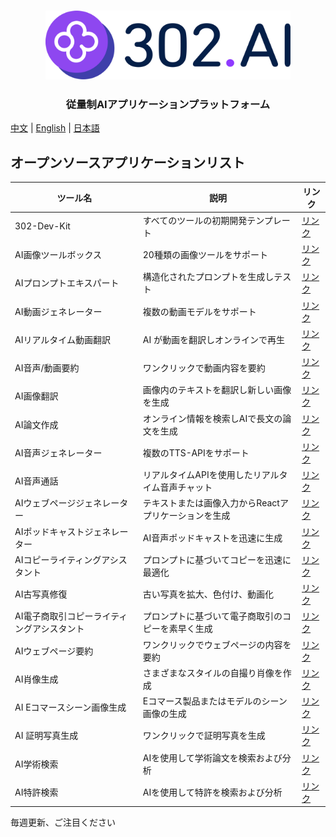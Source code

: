 <h3 align="center">
  <a href="https://302.ai"><img
    src="https://raw.githubusercontent.com/302ai/.github/refs/heads/main/302AI.png"
    height="110"
  /></a>
</h3>

<h3 align="center">
  <p>従量制AIアプリケーションプラットフォーム</p>
</h3>

[中文](README_zh.md) | [English](README.md) | [日本語](README_ja.md)

## オープンソースアプリケーションリスト

| ツール名 | 説明 | リンク |
|----------|------|--------|
| 302-Dev-Kit | すべてのツールの初期開発テンプレート | [リンク](https://github.com/302ai/302-Dev-Kit) |
| AI画像ツールボックス | 20種類の画像ツールをサポート | [リンク](https://github.com/302ai/302_image_toolbox) |
| AIプロンプトエキスパート | 構造化されたプロンプトを生成しテスト | [リンク](https://github.com/302ai/302_prompt_generator) |
| AI動画ジェネレーター | 複数の動画モデルをサポート | [リンク](https://github.com/302ai/302_video_generator) |
| AIリアルタイム動画翻訳 | AI が動画を翻訳しオンラインで再生 | [リンク](https://github.com/302ai/302_video_translation) |
| AI音声/動画要約 | ワンクリックで動画内容を要約 | [リンク](https://github.com/302ai/302_video_summary) |
| AI画像翻訳 | 画像内のテキストを翻訳し新しい画像を生成 | [リンク](https://github.com/302ai/302_image_translation) |
| AI論文作成 | オンライン情報を検索しAIで長文の論文を生成 | [リンク](https://github.com/302ai/302_paper_writting) |
| AI音声ジェネレーター | 複数のTTS-APIをサポート | [リンク](https://github.com/302ai/302_tts) |
| AI音声通話 | リアルタイムAPIを使用したリアルタイム音声チャット | [リンク](https://github.com/302ai/302_voice_call) |
| AIウェブページジェネレーター | テキストまたは画像入力からReactアプリケーションを生成 | [リンク](https://github.com/302ai/302_coder_generator) |
| AIポッドキャストジェネレーター | AI音声ポッドキャストを迅速に生成 | [リンク](https://github.com/302ai/302_podcast_generator) |
| AIコピーライティングアシスタント | プロンプトに基づいてコピーを迅速に最適化 | [リンク](https://github.com/302ai/302_copywriting_assistant) |
| AI古写真修復 | 古い写真を拡大、色付け、動画化 | [リンク](https://github.com/302ai/302_photo_restore) |
| AI電子商取引コピーライティングアシスタント | プロンプトに基づいて電子商取引のコピーを素早く生成 | [リンク](https://github.com/302ai/302_e_commerce_copywriting_assistant) |
| AIウェブページ要約 | ワンクリックでウェブページの内容を要約 | [リンク](https://github.com/302ai/302_webpage_summary) |
| AI肖像生成 | さまざまなスタイルの自撮り肖像を作成 | [リンク](https://github.com/302ai/302_avatar_maker) |
| AI Eコマースシーン画像生成 | Eコマース製品またはモデルのシーン画像の生成 | [リンク](https://github.com/302ai/302_ecom_image_generator) |
| AI 証明写真生成 | ワンクリックで証明写真を生成 | [リンク](https://github.com/302ai/302_id_photo_generation) |
| AI学術検索 | AIを使用して学術論文を検索および分析 | [リンク](https://github.com/302ai/302_academic_thesis_search) |
| AI特許検索 | AIを使用して特許を検索および分析 | [リンク](https://github.com/302ai/302_patent_search) |


毎週更新、ご注目ください
